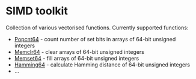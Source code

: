 # SIMD toolkit

Collection of various vectorised functions. Currently supported functions:
* [Popcnt64](popcnt64) - count number of set bits in arrays of 64-bit unsigned integers
* [Memclr64](memclr64) - clear arrays of 64-bit unsigned integers
* [Memset64](memclr64) - fill arrays of 64-bit unsigned integers
* [Hamming64](hamming64) - calculate Hamming distance of 64-bit unsigned integers
* ...
